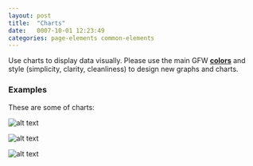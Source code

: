 ```yaml
---
layout: post
title:  "Charts"
date:   0007-10-01 12:23:49
categories: page-elements common-elements
---
```


Use charts to display data visually. Please use the main GFW **[colors][colors-link]** and style (simplicity, clarity, cleanliness) to design new graphs and charts.

### Examples

These are some of charts:

![alt text][chart-doughnut]

![alt text][chart-linear]

![alt text][chart-bar]


[colors-link]: /gfw-style-guides/brand-guidelines/colors.html "colors"
[chart-doughnut]: /gfw-style-guides/images/posts/responsive-adaptations/grid-site.png "Repsonsive Adaptations"
[chart-linear]: /gfw-style-guides/images/posts/responsive-adaptations/grid-site.png "Repsonsive Adaptations"
[chart-bar]: /gfw-style-guides/images/posts/responsive-adaptations/grid-site.png "Repsonsive Adaptations"
